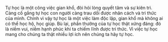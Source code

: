 Tự học là một công việc gian khổ, đòi hỏi lòng quyết tâm và sự kiên trì. Càng cố gắng tự học con người càng trau dồi được nhân cách và tri thức của mình. Chính vì vậy tự học là một việc làm độc lập, gian khổ mà không ai có thể học hộ, học giúp. Bù lại, phần thưởng của tự học thật xứng đáng: đó là niềm vui, niềm hạnh phúc khi ta chiếm lĩnh được tri thức. Vì việc tự học mang cho chúng ta thật nhiều lợi ích nên chúng ta hãy tự học.
